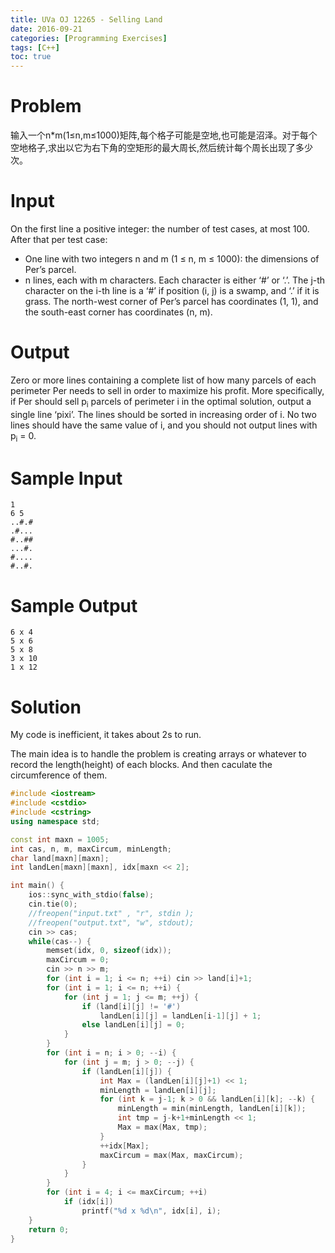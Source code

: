 ```yaml
---
title: UVa OJ 12265 - Selling Land
date: 2016-09-21
categories: [Programming Exercises]
tags: [C++]
toc: true
---
```


# **Problem**
输入一个n*m(1≤n,m≤1000)矩阵,每个格子可能是空地,也可能是沼泽。对于每个空地格子,求出以它为右下角的空矩形的最大周长,然后统计每个周长出现了多少次。

# **Input**
On the first line a positive integer: the number of test cases, at most 100. After that per test case:
 - One line with two integers n and m (1 ≤ n, m ≤ 1000): the dimensions of Per’s parcel.
 - n lines, each with m characters. Each character is either ‘#’ or ‘.’. The j-th character on the i-th line is a ‘#’ if position (i, j) is a swamp, and ‘.’ if it is grass. The north-west corner of Per’s parcel has coordinates (1, 1), and the south-east corner has coordinates (n, m).

# **Output**
Zero or more lines containing a complete list of how many parcels of each perimeter Per needs to sell in order to maximize his profit. More specifically, if Per should sell p<sub>i</sub> parcels of perimeter i in the optimal solution, output a single line ‘pixi’. The lines should be sorted in increasing order of i. No two lines should have the same value of i, and you should not output lines with p<sub>i</sub> = 0.

# **Sample Input**
```
1
6 5
..#.#
.#...
#..##
...#.
#....
#..#.
```

# **Sample Output**
```
6 x 4
5 x 6
5 x 8
3 x 10
1 x 12
```

# **Solution**
My code is inefficient, it takes about 2s to run. 

The main idea is to handle the problem is creating arrays or whatever to record the length(height) of each blocks. And then caculate the circumference of them.

```C++
#include <iostream>
#include <cstdio>
#include <cstring>
using namespace std;

const int maxn = 1005;
int cas, n, m, maxCircum, minLength;
char land[maxn][maxn];
int landLen[maxn][maxn], idx[maxn << 2];

int main() {
    ios::sync_with_stdio(false);
    cin.tie(0);
    //freopen("input.txt" , "r", stdin );
    //freopen("output.txt", "w", stdout);
    cin >> cas;
    while(cas--) {
        memset(idx, 0, sizeof(idx));
        maxCircum = 0;
        cin >> n >> m;
        for (int i = 1; i <= n; ++i) cin >> land[i]+1;
        for (int i = 1; i <= n; ++i) {
            for (int j = 1; j <= m; ++j) {
                if (land[i][j] != '#')
                    landLen[i][j] = landLen[i-1][j] + 1;
                else landLen[i][j] = 0;
            }
        }
        for (int i = n; i > 0; --i) {
            for (int j = m; j > 0; --j) {
                if (landLen[i][j]) {
                    int Max = (landLen[i][j]+1) << 1;
                    minLength = landLen[i][j];
                    for (int k = j-1; k > 0 && landLen[i][k]; --k) {
                        minLength = min(minLength, landLen[i][k]);
                        int tmp = j-k+1+minLength << 1;
                        Max = max(Max, tmp);
                    }
                    ++idx[Max];
                    maxCircum = max(Max, maxCircum);
                }
            }
        }
        for (int i = 4; i <= maxCircum; ++i)
            if (idx[i])
                printf("%d x %d\n", idx[i], i);
    }
    return 0;
}
```
